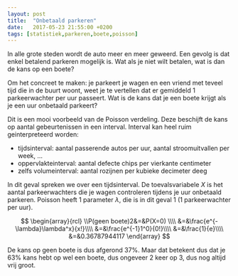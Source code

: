 ```yaml
---
layout: post
title:  "Onbetaald parkeren"
date:   2017-05-23 21:55:00 +0200
tags: [statistiek,parkeren,boete,poisson]
---
```

In alle grote steden wordt de auto meer en meer geweerd. Een gevolg is dat enkel betalend parkeren mogelijk is. Wat als je niet wilt betalen,
 wat is dan de kans op een boete?
 
Om het concreet te maken: je parkeert je wagen en een vriend met teveel tijd die in de buurt woont, weet je te vertellen dat er gemiddeld 1 
parkeerwachter per uur passeert. Wat is de kans dat je een boete krijgt als je een uur onbetaald parkeert?

Dit is een mooi voorbeeld van de Poisson verdeling. Deze beschijft de kans op aantal gebeurtenissen in een interval. Interval kan heel ruim
geinterpreteerd worden: 

* tijdsinterval: aantal passerende autos per uur, aantal stroomuitvallen per week, ... 
* oppervlakteinterval: aantal defecte chips per vierkante centimeter
* zelfs volumeinterval: aantal rozijnen per kubieke decimeter deeg

In dit geval spreken we over een tijdsinterval. De toevalsvariabele $X$ is het aantal parkeerwachters die je wagen controleren tijdens je uur onbetaald parkeren.
Poisson heeft 1 parameter $\lambda$, die is in dit geval 1 (1 parkeerwachter per uur).


$$
\begin{array}{rcl}
\\P(geen boete)2&=&P(X=0) \\\\
&=&\frac{e^{-\lambda}\lambda^x}{x!}\\\\
&=&\frac{e^{-1}1^0}{0!}\\\\
&=&\frac{1}{e}\\\\
&=&0.36787944117
\end{array}
$$

De kans op geen boete is dus afgerond 37%. Maar dat betekent dus dat je 63% kans hebt op wel een boete, dus ongeveer 2 keer op 3, dus nog altijd vrij groot.
